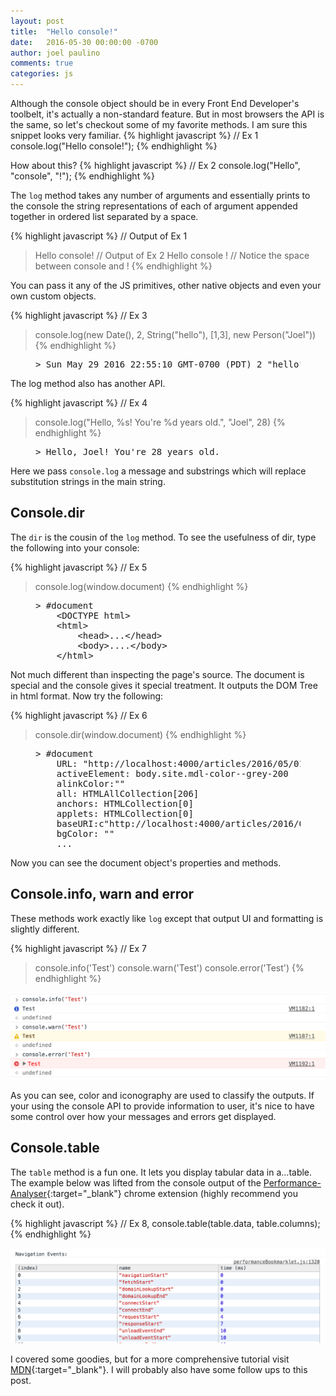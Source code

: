 ```yaml
---
layout: post
title:  "Hello console!"
date:   2016-05-30 00:00:00 -0700
author: joel paulino
comments: true
categories: js
---
```

Although the console object should be in every Front End Developer's toolbelt, it's actually a non-standard
feature. But in most browsers the API is the same, so let's checkout some of my favorite methods. I am sure this snippet looks very familiar.
{% highlight javascript %}
// Ex 1
console.log("Hello console!");
{% endhighlight %}
<!--more-->

How about this?
{% highlight javascript %}
// Ex 2
console.log("Hello", "console", "!");
{% endhighlight %}

The `log` method takes any number of arguments and essentially prints to the console the string representations of each
of argument appended together in ordered list separated by a space.

{% highlight javascript %}
// Output of Ex 1
> Hello console!
// Output of Ex 2
> Hello console ! // Notice the space between console and !
{% endhighlight %}

You can pass it any of the JS primitives, other native objects and even your own custom objects.

{% highlight javascript %}
// Ex 3
> console.log(new Date(), 2, String("hello"), [1,3], new Person("Joel"))
{% endhighlight %}

<figure class="highlight">
<pre class="output">> Sun May 29 2016 22:55:10 GMT-0700 (PDT) 2 "hello" [1, 3] Person {name: "Joel"}</pre>
</figure>

The log method also has another API.

{% highlight javascript %}
// Ex 4
> console.log("Hello, %s! You're %d years old.", "Joel", 28)
{% endhighlight %}

<figure class="highlight">
<pre class="output">> Hello, Joel! You're 28 years old.</pre>
</figure>

Here we pass <code>console.log</code> a message and substrings which will replace substitution strings in the main string.

## Console.dir
The `dir` is the cousin of the `log` method. To see the usefulness of dir, type the following into your console:

{% highlight javascript %}
// Ex 5
> console.log(window.document)
{% endhighlight %}

<figure class="highlight">
<pre class="output">
> #document
    &lt;DOCTYPE html&gt;
    &lt;html&gt;
        &lt;head&gt;...&lt;/head&gt;
        &lt;body&gt;....&lt;/body&gt;
    &lt;/html&gt;
</pre>
</figure>

Not much different than inspecting the page's source. The document is special and the console gives it special treatment.
It outputs the DOM Tree in html format. Now try the following:

{% highlight javascript %}
// Ex 6
> console.dir(window.document)
{% endhighlight %}

<figure class="highlight">
<pre class="output">
> #document
    URL: "http://localhost:4000/articles/2016/05/01/hello-console/"
    activeElement: body.site.mdl-color--grey-200
    alinkColor:""
    all: HTMLAllCollection[206]
    anchors: HTMLCollection[0]
    applets: HTMLCollection[0]
    baseURI:c"http://localhost:4000/articles/2016/05/01/hello-console/"
    bgColor: ""
    ...
</pre>
</figure>

Now you can see the document object's properties and methods.

## Console.info, warn and error

These methods work exactly like `log` except that output UI and formatting is slightly different.

{% highlight javascript %}
// Ex 7
> console.info('Test')
> console.warn('Test')
> console.error('Test')
{% endhighlight %}

![alt text][ex-7-out]

As you can see, color and iconography are used to classify the outputs. If your using the console API to provide information to user,
it's nice to have some control over how your messages and errors get displayed.


## Console.table

The `table` method is a fun one. It lets you display tabular data in a...table. The example below was lifted from the console
output of the [Performance-Analyser](https://chrome.google.com/webstore/detail/performance-analyser/djgfmlohefpomchfabngccpbaflcahjf?hl=en){:target="_blank"}
chrome extension (highly recommend you check it out).

{% highlight javascript %}
// Ex 8,
console.table(table.data, table.columns);
{% endhighlight %}

![alt text][ex-8-out]

I covered some goodies, but for a more comprehensive tutorial visit [MDN](https://developer.mozilla.org/en-US/docs/Web/API/console){:target="_blank"}.
I will probably also have some follow ups to this post.


[ex-7-out]: /img/post/2016/05/30/ex-7-out.png "Example 7 output"
[ex-8-out]: /img/post/2016/05/30/ex-8-out.png "Example 8 output"

